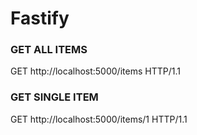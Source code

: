 # Fastify

### GET ALL ITEMS
GET http://localhost:5000/items HTTP/1.1

### GET SINGLE ITEM
GET http://localhost:5000/items/1 HTTP/1.1
